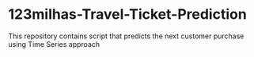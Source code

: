 # 123milhas-Travel-Ticket-Prediction
This repository contains script that predicts the next customer purchase using Time Series approach
